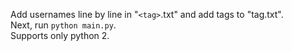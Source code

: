 Add usernames line by line in "`<tag>`.txt" and add tags to "tag.txt".  
Next, run `python main.py`.  
Supports only python 2.
